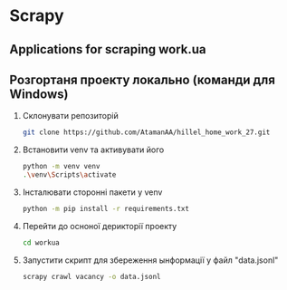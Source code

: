# Scrapy

## Applications for scraping work.ua

## Розгортаня проекту локально (команди для Windows)

1. Склонувати репозиторій
    ```bash    
    git clone https://github.com/AtamanAA/hillel_home_work_27.git
    ```
2. Встановити venv та активувати його
    ```bash
    python -m venv venv
   .\venv\Scripts\activate    
    ```
3. Інсталювати сторонні пакети у venv
    ```bash
    python -m pip install -r requirements.txt    
    ```
4. Перейти до осноної дерикторії проекту
    ```bash
    cd workua    
    ```
5. Запустити скрипт для збереження ынформації у файл "data.jsonl"
    ```bash
    scrapy crawl vacancy -o data.jsonl   
    ```



